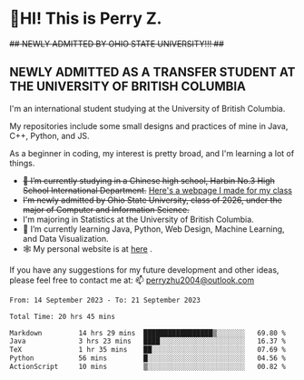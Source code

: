 # 🌄HI! This is Perry Z. <br> #
<s>## NEWLY ADMITTED BY OHIO STATE UNIVERSITY!!! ##</s>
## NEWLY ADMITTED AS A TRANSFER STUDENT AT THE UNIVERSITY OF BRITISH COLUMBIA ##
I'm an international student studying at the University of British Columbia. <br>

My repositories include some small designs and practices of mine in Java, C++, Python, and JS. <br>

As a beginner in coding, my interest is pretty broad, and I'm learning a lot of things. <br>
- <s>🔭 I’m currently studying in a Chinese high school, Harbin No.3 High School International Department.</s> [Here's a webpage I made for my class](https://perry2004.github.io/weirdos/)
- <s> I'm newly admitted by Ohio State University, class of 2026, under the major of Computer and Information Science. </s>
- I'm majoring in Statistics at the University of British Columbia. 
- 🌱 I’m currently learning Java, Python, Web Design, Machine Learning, and Data Visualization. 
- 🕸️ My personal website is at <a href="https://zhu-yp.cn">here</a> .  

If you have any suggestions for my future development and other ideas, please feel free to contact me at: 📫 [perryzhu2004@outlook.com](mailto:perryzhu2004@outlook.com)

<!--START_SECTION:waka-->

```txt
From: 14 September 2023 - To: 21 September 2023

Total Time: 20 hrs 45 mins

Markdown         14 hrs 29 mins  █████████████████▒░░░░░░░   69.80 %
Java             3 hrs 23 mins   ████░░░░░░░░░░░░░░░░░░░░░   16.37 %
TeX              1 hr 35 mins    ██░░░░░░░░░░░░░░░░░░░░░░░   07.69 %
Python           56 mins         █░░░░░░░░░░░░░░░░░░░░░░░░   04.56 %
ActionScript     10 mins         ▒░░░░░░░░░░░░░░░░░░░░░░░░   00.82 %
```

<!--END_SECTION:waka-->
